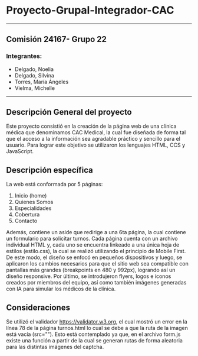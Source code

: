 # Proyecto-Grupal-Integrador-CAC

---  

## Comisión 24167- Grupo 22 

### Integrantes:
* Delgado, Noelia  
* Delgado, Silvina  
* Torres, María Ángeles  
* Vielma, Michelle  

--- 

## Descripción General del proyecto
Este proyecto consistió en la creación de la página web de una clínica médica que denominamos CAC Medical, la cual fue diseñada de forma tal que el acceso a la información sea agradable práctico y sencillo para el usuario. Para lograr este objetivo se utilizaron los lenguajes HTML, CCS y JavaScript.

## Descripción específica
La web está conformada por 5 páginas:  
1. Inicio (home)  
2. Quienes Somos  
3. Especialidades  
4. Cobertura  
5. Contacto  

Además, contiene un aside que redirige a una 6ta página, la cual contiene un formulario para solicitar turnos.
Cada página cuenta con un archivo individual HTML y, cada uno se encuentra linkeado a una única hoja de estilos (estilo.css), la cual se realizó utilizando el principio de Mobile First. De este modo, el diseño se enfocó en pequeños dispositivos y luego, se aplicaron los cambios necesarios para que el sitio web sea compatible con pantallas más grandes (breakpoints en 480 y 992px), logrando así un diseño responsive.
Por último, se introdujeron flyers, logos e íconos creados por miembros del equipo, así como también imágenes generadas con IA para simular los médicos de la clínica.

## Consideraciones 
Se utilizó el validador https://validator.w3.org, el cual mostró un error en la línea 78 de la página turnos.html lo cual se debe a que la ruta de la imagen está vacía (src=""). Esto está contemplado ya que, en el archivo form.js existe una función a partir de la cual se generan rutas de forma aleatoria para las distintas imágenes del captcha.





